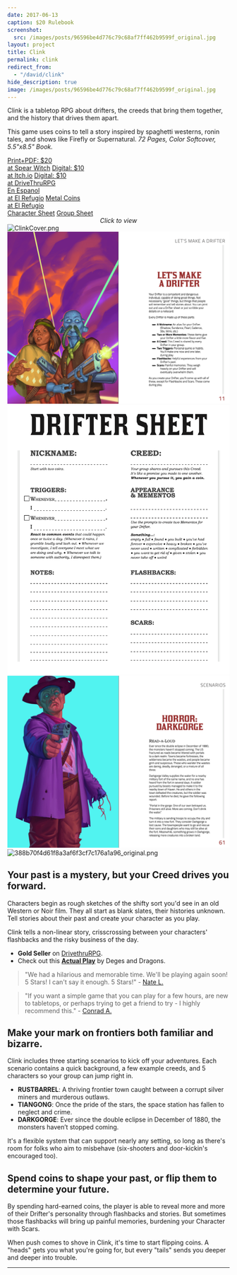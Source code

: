 ```yaml
---
date: 2017-06-13
caption: $20 Rulebook
screenshot:
  src: /images/posts/96596be4d776c79c68af7ff462b9599f_original.jpg
layout: project
title: Clink
permalink: clink
redirect_from:
  - "/david/clink"
hide_description: true
image: /images/posts/96596be4d776c79c68af7ff462b9599f_original.jpg
---
```


Clink is a tabletop RPG about drifters, the creeds that bring them together, and the history that drives them apart. 

This game uses coins to tell a story inspired by spaghetti westerns, ronin tales, and shows like Firefly or Supernatural. *72 Pages, Color Softcover, 5.5"x8.5" Book.*

<div class="shopping-buttons">
<a target="_blank" href="https://spearwitch.com/products/clink" class="btn btn-primary spearBTN">Print+PDF: $20<br>at Spear Witch</a>
<a target="_blank" href="https://davidschirduan.itch.io/clink" class="btn btn-primary itchBTN">Digital: $10<br>at Itch.io</a>
<a target="_blank" href="https://www.drivethrurpg.com/product/236659/Clink-RPG" class="btn btn-primary dtrpgBTN">Digital: $10<br>at DriveThruRPG</a>
<div style="width:100%;margin:0px;padding:0px;"></div>
<a target="_blank" href="https://www.elrefugioeditorial.com/tienda/clink" class="btn btn-primary clinkBTN">En Espanol<br>at El Refugio</a>
<a target="_blank" href="https://www.elrefugioeditorial.com/tienda/bolsa-3-monedas-clink" class="btn btn-primary clinkBTN">Metal Coins<br>at El Refugio</a>
</div>   

<div class="shopping-buttons">
<a target="_blank" href="/files/Clink_Character_Sheet.pdf" class="btn btn-primary">Character Sheet</a>
<a target="_blank" href="/files/Clink_Group_Sheet.pdf" class="btn btn-primary">Group Sheet</a>
</div>   

<div id="images" class="shopping-images">
<p style="margin: 0px;padding:0px;text-align:center;font-style:italic;">Click to view</p>
<img src="/images/posts/ClinkCover.png" alt="ClinkCover.png">
<img src="/images/Clink_spread2.png" alt="Clink_spread2.png">
<img src="/images/clink_sheet1.png" alt="clink_sheet1.png">
<img src="/images/Clink_spread1.png" alt="Clink_spread1.png">
<img src="/images/posts/388b70f4d61f8a3af6f3cf7c176a1a96_original.png" alt="388b70f4d61f8a3af6f3cf7c176a1a96_original.png">
</div>

## Your past is a mystery, but your Creed drives you forward.

Characters begin as rough sketches of the shifty sort you'd see in an old Western or Noir film. They all start as blank slates, their histories unknown. Tell stories about their past and create your character as you play.

Clink tells a non-linear story, crisscrossing between your characters' flashbacks and the risky business of the day. 

- **Gold Seller** on [DrivethruRPG](https://www.drivethrurpg.com/product/236659/Clink-RPG).
- Check out this [**Actual Play**](https://youtu.be/KSVjb-8G3BE) by Deges and Dragons.

> "We had a hilarious and memorable time. We'll be playing again soon! 5 Stars! I can't say it enough. 5 Stars!" - [Nate L.](https://www.drivethrurpg.com/product_reviews.php?products_id=236659&customers_id=1513007)

> "If you want a simple game that you can play for a few hours, are new to tabletops, or perhaps trying to get a friend to try - I highly recommend this." - [Conrad A.](https://www.drivethrurpg.com/product_reviews.php?products_id=236659&customers_id=746255)

## Make your mark on frontiers both familiar and bizarre.

Clink includes three starting scenarios to kick off your adventures. Each scenario contains a quick background, a few example creeds, and 5 characters so your group can jump right in.

 - **RUSTBARREL**: A thriving frontier town caught between a corrupt silver miners and murderous outlaws.
 - **TIANGONG**: Once the pride of the stars, the space station has fallen to neglect and crime.
 - **DARKGORGE**: Ever since the double eclipse in December of 1880, the monsters haven’t stopped coming.

It's a flexible system that can support nearly any setting, so long as there's room for folks who aim to misbehave (six-shooters and door-kickin's encouraged too).

## Spend coins to shape your past, or flip them to determine your future.

By spending hard-earned coins, the player is able to reveal more and more of their Drifter's personality through flashbacks and stories. But sometimes those flashbacks will bring up painful memories, burdening your Character with Scars.

When push comes to shove in Clink, it's time to start flipping coins. A "heads" gets you what you're going for, but every "tails" sends you deeper and deeper into trouble.

<hr class="endShoppingImages">

<link href="/assets/viewer.css" rel="stylesheet">
<script>
window.addEventListener('DOMContentLoaded', function () {
  var galley = document.getElementById('images');
  var viewer = new Viewer(galley,{navbar: 0, title:0, toolbar:0});
});
</script>
